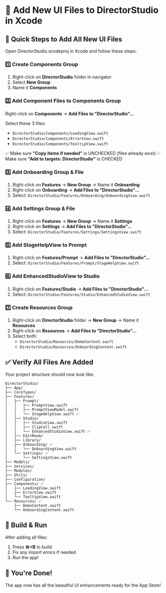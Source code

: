 # 📱 Add New UI Files to DirectorStudio in Xcode

## 🚀 Quick Steps to Add All New UI Files

Open DirectorStudio.xcodeproj in Xcode and follow these steps:

### 1️⃣ **Create Components Group**
1. Right-click on **DirectorStudio** folder in navigator
2. Select **New Group**
3. Name it **Components**

### 2️⃣ **Add Component Files to Components Group**
Right-click on **Components** → **Add Files to "DirectorStudio"...**

Select these 3 files:
- `DirectorStudio/Components/LoadingView.swift`
- `DirectorStudio/Components/ErrorView.swift`
- `DirectorStudio/Components/TooltipView.swift`

✅ Make sure **"Copy items if needed"** is UNCHECKED (files already exist)
✅ Make sure **"Add to targets: DirectorStudio"** is CHECKED

### 3️⃣ **Add Onboarding Group & File**
1. Right-click on **Features** → **New Group** → Name it **Onboarding**
2. Right-click on **Onboarding** → **Add Files to "DirectorStudio"...**
3. Select: `DirectorStudio/Features/Onboarding/OnboardingView.swift`

### 4️⃣ **Add Settings Group & File**
1. Right-click on **Features** → **New Group** → Name it **Settings**
2. Right-click on **Settings** → **Add Files to "DirectorStudio"...**
3. Select: `DirectorStudio/Features/Settings/SettingsView.swift`

### 5️⃣ **Add StageHelpView to Prompt**
1. Right-click on **Features/Prompt** → **Add Files to "DirectorStudio"...**
2. Select: `DirectorStudio/Features/Prompt/StageHelpView.swift`

### 6️⃣ **Add EnhancedStudioView to Studio**
1. Right-click on **Features/Studio** → **Add Files to "DirectorStudio"...**
2. Select: `DirectorStudio/Features/Studio/EnhancedStudioView.swift`

### 7️⃣ **Create Resources Group**
1. Right-click on **DirectorStudio** folder → **New Group** → Name it **Resources**
2. Right-click on **Resources** → **Add Files to "DirectorStudio"...**
3. Select both:
   - `DirectorStudio/Resources/DemoContent.swift`
   - `DirectorStudio/Resources/OnboardingContent.swift`

## ✅ **Verify All Files Are Added**

Your project structure should now look like:

```
DirectorStudio/
├── App/
├── CoreTypes/
├── Features/
│   ├── Prompt/
│   │   ├── PromptView.swift
│   │   ├── PromptViewModel.swift
│   │   └── StageHelpView.swift ✅
│   ├── Studio/
│   │   ├── StudioView.swift
│   │   ├── ClipCell.swift
│   │   └── EnhancedStudioView.swift ✅
│   ├── EditRoom/
│   ├── Library/
│   ├── Onboarding/ ✅
│   │   └── OnboardingView.swift
│   └── Settings/ ✅
│       └── SettingsView.swift
├── Models/
├── Services/
├── Modules/
├── Utils/
├── Configuration/
├── Components/ ✅
│   ├── LoadingView.swift
│   ├── ErrorView.swift
│   └── TooltipView.swift
└── Resources/ ✅
    ├── DemoContent.swift
    └── OnboardingContent.swift
```

## 🔨 **Build & Run**

After adding all files:

1. Press **⌘+B** to build
2. Fix any import errors if needed
3. Run the app!

## 🎉 **You're Done!**

The app now has all the beautiful UI enhancements ready for the App Store!
